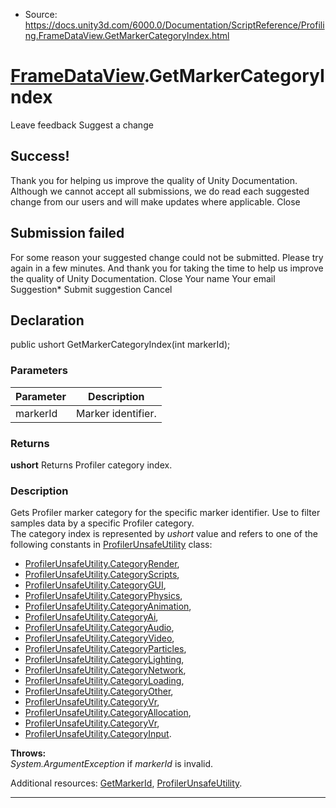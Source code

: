 * Source: https://docs.unity3d.com/6000.0/Documentation/ScriptReference/Profiling.FrameDataView.GetMarkerCategoryIndex.html

#  [FrameDataView](https://docs.unity3d.com/6000.0/Documentation/ScriptReference/Profiling.FrameDataView.html).GetMarkerCategoryIndex
Leave feedback
Suggest a change
## Success!
Thank you for helping us improve the quality of Unity Documentation. Although we cannot accept all submissions, we do read each suggested change from our users and will make updates where applicable.
Close
## Submission failed
For some reason your suggested change could not be submitted. Please <a>try again</a> in a few minutes. And thank you for taking the time to help us improve the quality of Unity Documentation.
Close
Your name Your email Suggestion* Submit suggestion
Cancel
## Declaration
public ushort GetMarkerCategoryIndex(int markerId); 
### Parameters
Parameter | Description  
---|---  
markerId | Marker identifier.  
### Returns
**ushort** Returns Profiler category index. 
### Description
Gets Profiler marker category for the specific marker identifier.
Use to filter samples data by a specific Profiler category.  
The category index is represented by _ushort_ value and refers to one of the following constants in [ProfilerUnsafeUtility](https://docs.unity3d.com/6000.0/Documentation/ScriptReference/Unity.Profiling.LowLevel.Unsafe.ProfilerUnsafeUtility.html) class:
  * [ProfilerUnsafeUtility.CategoryRender](https://docs.unity3d.com/6000.0/Documentation/ScriptReference/Unity.Profiling.LowLevel.Unsafe.ProfilerUnsafeUtility.CategoryRender.html),
  * [ProfilerUnsafeUtility.CategoryScripts](https://docs.unity3d.com/6000.0/Documentation/ScriptReference/Unity.Profiling.LowLevel.Unsafe.ProfilerUnsafeUtility.CategoryScripts.html),
  * [ProfilerUnsafeUtility.CategoryGUI](https://docs.unity3d.com/6000.0/Documentation/ScriptReference/Unity.Profiling.LowLevel.Unsafe.ProfilerUnsafeUtility.CategoryGUI.html),
  * [ProfilerUnsafeUtility.CategoryPhysics](https://docs.unity3d.com/6000.0/Documentation/ScriptReference/Unity.Profiling.LowLevel.Unsafe.ProfilerUnsafeUtility.CategoryPhysics.html),
  * [ProfilerUnsafeUtility.CategoryAnimation](https://docs.unity3d.com/6000.0/Documentation/ScriptReference/Unity.Profiling.LowLevel.Unsafe.ProfilerUnsafeUtility.CategoryAnimation.html),
  * [ProfilerUnsafeUtility.CategoryAi](https://docs.unity3d.com/6000.0/Documentation/ScriptReference/Unity.Profiling.LowLevel.Unsafe.ProfilerUnsafeUtility.CategoryAi.html),
  * [ProfilerUnsafeUtility.CategoryAudio](https://docs.unity3d.com/6000.0/Documentation/ScriptReference/Unity.Profiling.LowLevel.Unsafe.ProfilerUnsafeUtility.CategoryAudio.html),
  * [ProfilerUnsafeUtility.CategoryVideo](https://docs.unity3d.com/6000.0/Documentation/ScriptReference/Unity.Profiling.LowLevel.Unsafe.ProfilerUnsafeUtility.CategoryVideo.html),
  * [ProfilerUnsafeUtility.CategoryParticles](https://docs.unity3d.com/6000.0/Documentation/ScriptReference/Unity.Profiling.LowLevel.Unsafe.ProfilerUnsafeUtility.CategoryParticles.html),
  * [ProfilerUnsafeUtility.CategoryLighting](https://docs.unity3d.com/6000.0/Documentation/ScriptReference/Unity.Profiling.LowLevel.Unsafe.ProfilerUnsafeUtility.CategoryLighting.html),
  * [ProfilerUnsafeUtility.CategoryNetwork](https://docs.unity3d.com/6000.0/Documentation/ScriptReference/Unity.Profiling.LowLevel.Unsafe.ProfilerUnsafeUtility.CategoryNetwork.html),
  * [ProfilerUnsafeUtility.CategoryLoading](https://docs.unity3d.com/6000.0/Documentation/ScriptReference/Unity.Profiling.LowLevel.Unsafe.ProfilerUnsafeUtility.CategoryLoading.html),
  * [ProfilerUnsafeUtility.CategoryOther](https://docs.unity3d.com/6000.0/Documentation/ScriptReference/Unity.Profiling.LowLevel.Unsafe.ProfilerUnsafeUtility.CategoryOther.html),
  * [ProfilerUnsafeUtility.CategoryVr](https://docs.unity3d.com/6000.0/Documentation/ScriptReference/Unity.Profiling.LowLevel.Unsafe.ProfilerUnsafeUtility.CategoryVr.html),
  * [ProfilerUnsafeUtility.CategoryAllocation](https://docs.unity3d.com/6000.0/Documentation/ScriptReference/Unity.Profiling.LowLevel.Unsafe.ProfilerUnsafeUtility.CategoryAllocation.html),
  * [ProfilerUnsafeUtility.CategoryVr](https://docs.unity3d.com/6000.0/Documentation/ScriptReference/Unity.Profiling.LowLevel.Unsafe.ProfilerUnsafeUtility.CategoryVr.html),
  * [ProfilerUnsafeUtility.CategoryInput](https://docs.unity3d.com/6000.0/Documentation/ScriptReference/Unity.Profiling.LowLevel.Unsafe.ProfilerUnsafeUtility.CategoryInput.html).


**Throws:**   
_System.ArgumentException_ if _markerId_ is invalid.  
  
Additional resources: [GetMarkerId](https://docs.unity3d.com/6000.0/Documentation/ScriptReference/Profiling.FrameDataView.GetMarkerId.html), [ProfilerUnsafeUtility](https://docs.unity3d.com/6000.0/Documentation/ScriptReference/Unity.Profiling.LowLevel.Unsafe.ProfilerUnsafeUtility.html).
* * *
